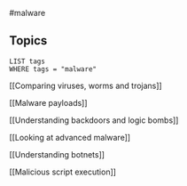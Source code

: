#malware


## Topics

```dataview
LIST tags 
WHERE tags = "malware"
```



[[Comparing viruses, worms and trojans]]

[[Malware payloads]]

[[Understanding backdoors and logic bombs]]

[[Looking at advanced malware]]

[[Understanding botnets]]

[[Malicious script execution]]